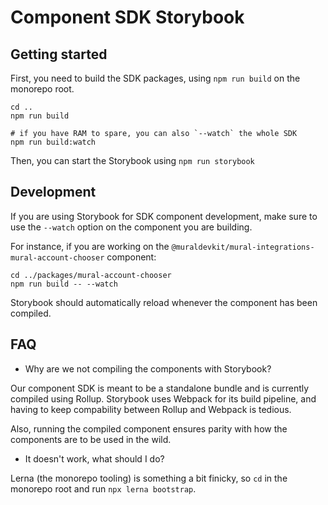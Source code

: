 # Component SDK Storybook

## Getting started

First, you need to build the SDK packages, using `npm run build` on the monorepo root.

```
cd ..
npm run build

# if you have RAM to spare, you can also `--watch` the whole SDK
npm run build:watch
```


Then, you can start the Storybook using `npm run storybook`

## Development

If you are using Storybook for SDK component development, make sure to use the `--watch` option on the component you are building.

For instance, if you are working on the `@muraldevkit/mural-integrations-mural-account-chooser` component:

```
cd ../packages/mural-account-chooser
npm run build -- --watch
```

Storybook should automatically reload whenever the component has been compiled.

## FAQ

* Why are we not compiling the components with Storybook?

Our component SDK is meant to be a standalone bundle and is currently compiled using Rollup.
Storybook uses Webpack for its build pipeline, and having to keep compability between Rollup and Webpack is tedious.

Also, running the compiled component ensures parity with how the components are to be used in the wild.

* It doesn't work, what should I do?

Lerna (the monorepo tooling) is something a bit finicky, so `cd` in the monorepo root and run `npx lerna bootstrap`.



